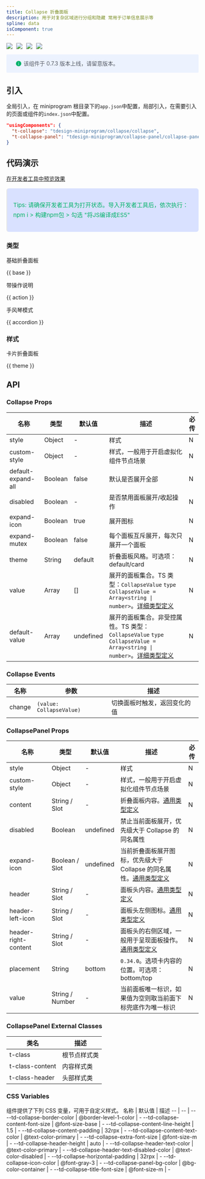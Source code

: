 ```yaml
---
title: Collapse 折叠面板
description: 用于对复杂区域进行分组和隐藏 常用于订单信息展示等
spline: data
isComponent: true
---
```


<span class="coverages-badge" style="margin-right: 10px"><img src="https://img.shields.io/badge/coverages%3A%20lines-100%25-blue" /></span><span class="coverages-badge" style="margin-right: 10px"><img src="https://img.shields.io/badge/coverages%3A%20functions-100%25-blue" /></span><span class="coverages-badge" style="margin-right: 10px"><img src="https://img.shields.io/badge/coverages%3A%20statements-99%25-blue" /></span><span class="coverages-badge" style="margin-right: 10px"><img src="https://img.shields.io/badge/coverages%3A%20branches-87%25-blue" /></span>

<div style="background: #ecf2fe; display: flex; align-items: center; line-height: 20px; padding: 14px 24px; border-radius: 3px; color: #555a65">
  <svg fill="none" viewBox="0 0 16 16" width="16px" height="16px" style="margin-right: 5px">
    <path fill="#00b26a" d="M8 15A7 7 0 108 1a7 7 0 000 14zM7.4 4h1.2v1.2H7.4V4zm.1 2.5h1V12h-1V6.5z" fillOpacity="0.9"></path>
  </svg>
  该组件于 0.7.3 版本上线，请留意版本。
</div>

## 引入

全局引入，在 miniprogram 根目录下的`app.json`中配置，局部引入，在需要引入的页面或组件的`index.json`中配置。

```json
"usingComponents": {
  "t-collapse": "tdesign-miniprogram/collapse/collapse",
  "t-collapse-panel": "tdesign-miniprogram/collapse-panel/collapse-panel"
}
```

## 代码演示

<a href="https://developers.weixin.qq.com/s/P67sAimx75Sy" title="在开发者工具中预览效果" target="_blank" rel="noopener noreferrer"> 在开发者工具中预览效果 </a>

<blockquote style="background-color: #d9e1ff; font-size: 15px; line-height: 26px;margin: 16px 0 0;padding: 16px; border-radius: 6px; color: #00b26a" >
<p>Tips: 请确保开发者工具为打开状态。导入开发者工具后，依次执行：npm i > 构建npm包 > 勾选 "将JS编译成ES5"</p>
</blockquote>

### 类型

基础折叠面板

{{ base }}


带操作说明

{{ action }}

手风琴模式

{{ accordion }}

### 样式

卡片折叠面板

{{ theme }}

## API

### Collapse Props

名称 | 类型 | 默认值 | 描述 | 必传
-- | -- | -- | -- | --
style | Object | - | 样式 | N
custom-style | Object | - | 样式，一般用于开启虚拟化组件节点场景 | N
default-expand-all | Boolean | false | 默认是否展开全部 | N
disabled | Boolean | - | 是否禁用面板展开/收起操作 | N
expand-icon | Boolean | true | 展开图标 | N
expand-mutex | Boolean | false | 每个面板互斥展开，每次只展开一个面板 | N
theme | String | default | 折叠面板风格。可选项：default/card | N
value | Array | [] | 展开的面板集合。TS 类型：`CollapseValue` `type CollapseValue = Array<string \| number>`。[详细类型定义](https://github.com/Tencent/tdesign-miniprogram/tree/develop/src/collapse/type.ts) | N
default-value | Array | undefined | 展开的面板集合。非受控属性。TS 类型：`CollapseValue` `type CollapseValue = Array<string \| number>`。[详细类型定义](https://github.com/Tencent/tdesign-miniprogram/tree/develop/src/collapse/type.ts) | N

### Collapse Events

名称 | 参数 | 描述
-- | -- | --
change | `(value: CollapseValue)` | 切换面板时触发，返回变化的值


### CollapsePanel Props

名称 | 类型 | 默认值 | 描述 | 必传
-- | -- | -- | -- | --
style | Object | - | 样式 | N
custom-style | Object | - | 样式，一般用于开启虚拟化组件节点场景 | N
content | String / Slot | - | 折叠面板内容。[通用类型定义](https://github.com/Tencent/tdesign-miniprogram/blob/develop/src/common/common.ts) | N
disabled | Boolean | undefined | 禁止当前面板展开，优先级大于 Collapse 的同名属性 | N
expand-icon | Boolean / Slot | undefined | 当前折叠面板展开图标，优先级大于 Collapse 的同名属性。[通用类型定义](https://github.com/Tencent/tdesign-miniprogram/blob/develop/src/common/common.ts) | N
header | String / Slot | - | 面板头内容。[通用类型定义](https://github.com/Tencent/tdesign-miniprogram/blob/develop/src/common/common.ts) | N
header-left-icon | String / Slot | - | 面板头左侧图标。[通用类型定义](https://github.com/Tencent/tdesign-miniprogram/blob/develop/src/common/common.ts) | N
header-right-content | String / Slot | - | 面板头的右侧区域，一般用于呈现面板操作。[通用类型定义](https://github.com/Tencent/tdesign-miniprogram/blob/develop/src/common/common.ts) | N
placement | String | bottom | `0.34.0`。选项卡内容的位置。可选项：bottom/top | N
value | String / Number | - | 当前面板唯一标识，如果值为空则取当前面下标兜底作为唯一标识 | N
### CollapsePanel External Classes

类名 | 描述
-- | --
t-class | 根节点样式类
t-class-content | 内容样式类
t-class-header | 头部样式类

### CSS Variables

组件提供了下列 CSS 变量，可用于自定义样式。
名称 | 默认值 | 描述 
-- | -- | --
--td-collapse-border-color | @border-level-1-color | - 
--td-collapse-content-font-size | @font-size-base | - 
--td-collapse-content-line-height | 1.5 | - 
--td-collapse-content-padding | 32rpx | - 
--td-collapse-content-text-color | @text-color-primary | - 
--td-collapse-extra-font-size | @font-size-m | - 
--td-collapse-header-height | auto | - 
--td-collapse-header-text-color | @text-color-primary | - 
--td-collapse-header-text-disabled-color | @text-color-disabled | - 
--td-collapse-horizontal-padding | 32rpx | - 
--td-collapse-icon-color | @font-gray-3 | - 
--td-collapse-panel-bg-color | @bg-color-container | - 
--td-collapse-title-font-size | @font-size-m | - 
